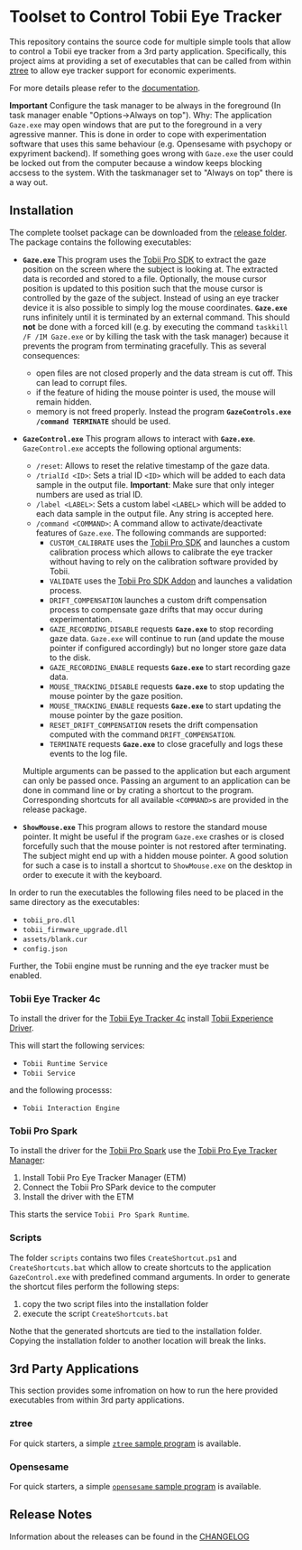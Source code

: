 # Toolset to Control Tobii Eye Tracker 

This repository contains the source code for multiple simple tools that allow to control a Tobii eye tracker from a 3rd party application.
Specifically, this project aims at providing a set of executables that can be called from within [ztree](http://www.ztree.uzh.ch/en.html) to allow eye tracker support for economic experiments.

For more details please refer to the [documentation](http://phhum-a209-cp.unibe.ch:10012/TBI/TBI-tobii_eye_tracker_gaze/blob/master/doc/tutorial.pdf).

**Important** Configure the task manager to be always in the foreground (In task manager enable "Options->Always on top").
Why: The application `Gaze.exe` may open windows that are put to the foreground in a very agressive manner.
This is done in order to cope with experimentation software that uses this same behaviour (e.g. Opensesame with psychopy or expyriment backend).
If something goes wrong with `Gaze.exe` the user could be locked out from the computer because a window keeps blocking accsess to the system.
With the taskmanager set to "Always on top" there is a way out.

## Installation
The complete toolset package can be downloaded from the [release folder](http://phhum-a209-cp.unibe.ch:10012/TBI/TBI-tobii_eye_tracker_gaze/blob/master/release).
The package contains the following executables:

- **`Gaze.exe`** This program uses the [Tobii Pro SDK](http://developer.tobii.com/tobii-pro-sdk/) to extract the gaze position on the screen where the subject is looking at.
    The extracted data is recorded and stored to a file.
    Optionally, the mouse cursor position is updated to this position such that the mouse cursor is controlled by the gaze of the subject.
    Instead of using an eye tracker device it is also possible to simply log the mouse coordinates.
  **`Gaze.exe`** runs infinitely until it is terminated by an external command.
    This should **not** be done with a forced kill (e.g. by executing the command `taskkill /F /IM Gaze.exe` or by killing the task with the task manager) because it prevents the program from terminating gracefully.
    This as several consequences:
    - open files are not closed properly and the data stream is cut off. This can lead to corrupt files.
    - if the feature of hiding the mouse pointer is used, the mouse will remain hidden.
    - memory is not freed properly.
  Instead the program **`GazeControls.exe /command TERMINATE`** should be used.
- **`GazeControl.exe`** This program allows to interact with **`Gaze.exe`**. `GazeControl.exe` accepts the following optional arguments:
    - `/reset`: Allows to reset the relative timestamp of the gaze data.
    - `/trialId <ID>`: Sets a trial ID `<ID>` which will be added to each data sample in the output file. **Important**: Make sure that only integer numbers are used as trial ID.
    - `/label <LABEL>`: Sets a custom label `<LABEL>` which will be added to each data sample in the output file. Any string is accepted here.
    - `/command <COMMAND>`: A command allow to activate/deactivate features of `Gaze.exe`. The following commands are supported:
        - `CUSTOM_CALIBRATE` uses the [Tobii Pro SDK](http://developer.tobii.com/tobii-pro-sdk/) and launches a custom calibration process which allows to calibrate the eye tracker without having to rely on the calibration software provided by Tobii.
        - `VALIDATE` uses the [Tobii Pro SDK Addon](https://github.com/tobiipro/prosdk-addons-dotnet) and launches a validation process.
        - `DRIFT_COMPENSATION` launches a custom drift compensation process to compensate gaze drifts that may occur during experimentation.
        - `GAZE_RECORDING_DISABLE` requests **`Gaze.exe`** to stop recording gaze data.
            `Gaze.exe` will continue to run (and update the mouse pointer if configured accordingly) but no longer store gaze data to the disk.
        - `GAZE_RECORDING_ENABLE` requests **`Gaze.exe`** to start recording gaze data.
        - `MOUSE_TRACKING_DISABLE` requests **`Gaze.exe`** to stop updating the mouse pointer by the gaze position.
        - `MOUSE_TRACKING_ENABLE` requests **`Gaze.exe`** to start updating the mouse pointer by the gaze position.
        - `RESET_DRIFT_COMPENSATION` resets the drift compensation computed with the command `DRIFT_COMPENSATION`.
        - `TERMINATE` requests **`Gaze.exe`** to close gracefully and logs these events to the log file.
        
    Multiple arguments can be passed to the application but each argument can only be passed once.
    Passing an argument to an application can be done in command line or by crating a shortcut to the program.
    Corresponding shortcuts for all available `<COMMAND>`s are provided in the release package.
- **`ShowMouse.exe`** This program allows to restore the standard mouse pointer.
    It might be useful if the program `Gaze.exe` crashes or is closed forcefully such that the mouse pointer is not restored after terminating.
    The subject might end up with a hidden mouse pointer.
    A good solution for such a case is to install a shortcut to `ShowMouse.exe` on the desktop in order to execute it with the keyboard.

In order to run the executables the following files need to be placed in the same directory as the executables:

 - `tobii_pro.dll`
 - `tobii_firmware_upgrade.dll`
 - `assets/blank.cur`
 - `config.json`


Further, the Tobii engine must be running and the eye tracker must be enabled.

### Tobii Eye Tracker 4c
To install the driver for the [Tobii Eye Tracker 4c](https://tobiigaming.com/eye-tracker-4c/) install [Tobii Experience Driver](https://files.update.tech.tobii.com/Tobii.IS4C.Offline.Installer_4.124.0.15937.msi).

This will start the following services:
- `Tobii Runtime Service`
- `Tobii Service`

and the following processs:
- `Tobii Interaction Engine`

### Tobii Pro Spark
To install the driver for the [Tobii Pro Spark](https://www.tobii.com/products/eye-trackers/screen-based/tobii-pro-spark) use the [Tobii Pro Eye Tracker Manager](https://www.tobii.com/products/software/applications-and-developer-kits/tobii-pro-eye-tracker-manager):

1. Install Tobii Pro Eye Tracker Manager (ETM)
2. Connect the Tobii Pro SPark device to the computer
3. Install the driver with the ETM

This starts the service `Tobii Pro Spark Runtime`.

### Scripts

The folder `scripts` contains two files `CreateShortcut.ps1` and `CreateShortcuts.bat` which allow to create shortcuts to the application `GazeControl.exe` with predefined command arguments.
In order to generate the shortcut files perform the following steps:

1. copy the two script files into the installation folder
1. execute the script `CreateShortcuts.bat`

Nothe that the generated shortcuts are tied to the installation folder.
Copying the installation folder to another location will break the links.

## 3rd Party Applications

This section provides some infromation on how to run the here provided executables from within 3rd party applications.

### ztree

For quick starters, a simple [``ztree`` sample program](http://phhum-a209-cp.unibe.ch:10012/TBI/TBI-tobii_eye_tracker_gaze/blob/master/sample/template.ztt) is available.

### Opensesame

For quick starters, a simple [``opensesame`` sample program](http://phhum-a209-cp.unibe.ch:10012/TBI/TBI-tobii_eye_tracker_gaze/blob/master/sample/template4.0.osexp) is available.

## Release Notes
Information about the releases can be found in the [CHANGELOG](http://phhum-a209-cp.unibe.ch:10012/TBI/TBI-tobii_eye_tracker_gaze/blob/master/CHANGELOG.md)
